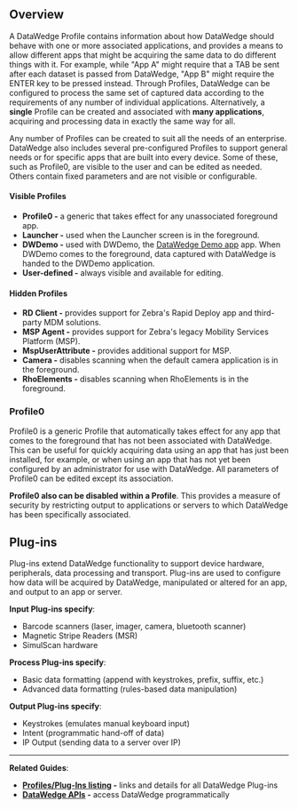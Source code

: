<h2 id="overview">Overview</h2>
<p>A DataWedge Profile contains information about how DataWedge should behave with one or more associated applications, and provides a means to allow different apps that might be acquiring the same data to do different things with it. For example, while "App A" might require that a TAB be sent after each dataset is passed from DataWedge, "App B" might require the ENTER key to be pressed instead. Through Profiles, DataWedge can be configured to process the same set of captured data according to the requirements of any number of individual applications. Alternatively, a <strong>single</strong> Profile can be created and associated with <strong>many applications</strong>, acquiring and processing data in exactly the same way for all. </p>
<p>Any number of Profiles can be created to suit all the needs of an enterprise. DataWedge also includes several pre-configured Profiles to support general needs or for specific apps that are built into every device. Some of these, such as Profile0, are visible to the user and can be edited as needed. Others contain fixed parameters and are not visible or configurable. </p>
<h4 id="visibleprofiles">Visible Profiles</h4>
<ul>
<li><strong>Profile0 -</strong> a generic that takes effect for any unassociated foreground app. </li>
<li><strong>Launcher -</strong> used when the Launcher screen is in the foreground.</li>
<li><strong>DWDemo -</strong> used with DWDemo, the <a href="../demo">DataWedge Demo app</a> app. When DWDemo comes to the foreground, data captured with DataWedge is handed to the DWDemo application.</li>
<li><strong>User-defined -</strong> always visible and available for editing. </li>
</ul>
<h4 id="hiddenprofiles">Hidden Profiles</h4>
<ul>
<li><strong>RD Client -</strong> provides support for Zebra's Rapid Deploy app and third-party MDM solutions.</li>
<li><strong>MSP Agent -</strong> provides support for Zebra's legacy Mobility Services Platform (MSP).</li>
<li><strong>MspUserAttribute -</strong> provides additional support for MSP.</li>
<li><strong>Camera -</strong> disables scanning when the default camera application is in the foreground.</li>
<li><strong>RhoElements -</strong> disables scanning when RhoElements is in the foreground.</li>
</ul>
<h3 id="profile0">Profile0</h3>
<p>Profile0 is a generic Profile that automatically takes effect for any app that comes to the foreground that has not been associated with DataWedge. This can be useful for quickly acquiring data using an app that has just been installed, for example, or when using an app that has not yet been configured by an administrator for use with DataWedge. All parameters of Profile0 can be edited except its association. <!-- **Note: Profile0 cannot be used with IPWedge**.10/18/16- removed per Tharindu --></p>
<p><strong>Profile0 also can be disabled within a Profile</strong>. This provides a measure of security by restricting output to applications or servers to which DataWedge has been specifically associated. </p>
<h2 id="plugins">Plug-ins</h2>
<p>Plug-ins extend DataWedge functionality to support device hardware, peripherals, data processing and transport. Plug-ins are used to configure how data will be acquired by DataWedge, manipulated or altered for an app, and output to an app or server.</p>
<p><strong>Input Plug-ins specify</strong>:</p>
<ul>
<li>Barcode scanners (laser, imager, camera, bluetooth scanner)</li>
<li>Magnetic Stripe Readers (MSR)</li>
<li>SimulScan hardware</li>
</ul>
<p><strong>Process Plug-ins specify</strong>: </p>
<ul>
<li>Basic data formatting (append with keystrokes, prefix, suffix, etc.)</li>
<li>Advanced data formatting (rules-based data manipulation)</li>
</ul>
<p><strong>Output Plug-ins specify</strong>:</p>
<ul>
<li>Keystrokes (emulates manual keyboard input)</li>
<li>Intent (programmatic hand-off of data)</li>
<li>IP Output (sending data to a server over IP)</li>
</ul>
<hr />
<p><strong>Related Guides</strong>: </p>
<ul>
<li><strong><a href="../profiles">Profiles/Plug-Ins listing</a> -</strong> links and details for all DataWedge Plug-ins</li>
<li><strong><a href="../api">DataWedge APIs</a> -</strong> access DataWedge programmatically </li>
</ul>